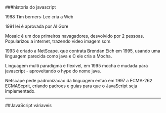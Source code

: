 ###historia do javascript



1988 Tim berners-Lee cria a Web

1991 lei é aprovada por Al Gore

Mosaic é um dos primeiros navagadores, desvolvido por 2 pessoas. Popularizou a internet, trazendo video imagem som.

1993 é criado a NetScape. que contrata Brendan Eich em 1995, usando uma linguagem parecida como java e C ele cria a Mocha.

Linguagem multi paradigma e flexivel, em 1995 mocha e mudada para javascript - aproveitando o hype do nome java.


Netscape pede padronizacao da linguagem entao em 1997 a ECMA-262 ECMAScprit, criando padroes e guias para que o JavaScript seja implementado.

<hr>

##JavaScript váriaveis
